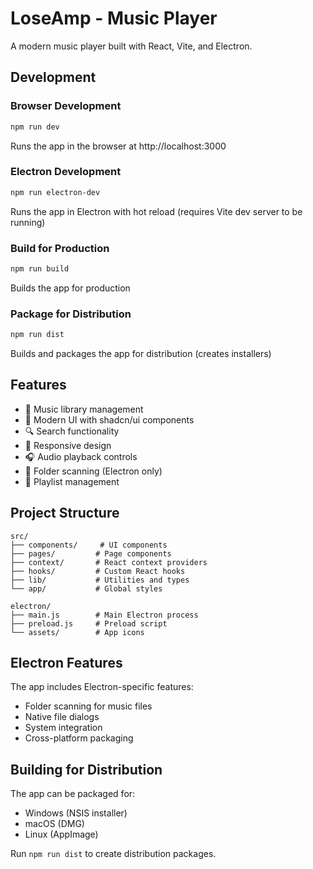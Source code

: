 # LoseAmp - Music Player

A modern music player built with React, Vite, and Electron.

## Development

### Browser Development
```bash
npm run dev
```
Runs the app in the browser at http://localhost:3000

### Electron Development
```bash
npm run electron-dev
```
Runs the app in Electron with hot reload (requires Vite dev server to be running)

### Build for Production
```bash
npm run build
```
Builds the app for production

### Package for Distribution
```bash
npm run dist
```
Builds and packages the app for distribution (creates installers)

## Features

- 🎵 Music library management
- 🎨 Modern UI with shadcn/ui components
- 🔍 Search functionality
- 📱 Responsive design
- 🎧 Audio playback controls
- 📁 Folder scanning (Electron only)
- 🎯 Playlist management

## Project Structure

```
src/
├── components/     # UI components
├── pages/         # Page components
├── context/       # React context providers
├── hooks/         # Custom React hooks
├── lib/           # Utilities and types
└── app/           # Global styles

electron/
├── main.js        # Main Electron process
├── preload.js     # Preload script
└── assets/        # App icons
```

## Electron Features

The app includes Electron-specific features:
- Folder scanning for music files
- Native file dialogs
- System integration
- Cross-platform packaging

## Building for Distribution

The app can be packaged for:
- Windows (NSIS installer)
- macOS (DMG)
- Linux (AppImage)

Run `npm run dist` to create distribution packages. 